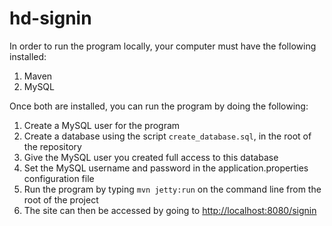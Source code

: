 hd-signin
=========

In order to run the program locally, your computer must have the following installed:

1. Maven
2. MySQL

Once both are installed, you can run the program by doing the following:

1. Create a MySQL user for the program
2. Create a database using the script `create_database.sql`, in the root of the repository
3. Give the MySQL user you created full access to this database
4. Set the MySQL username and password in the application.properties configuration file
5. Run the program by typing `mvn jetty:run` on the command line from the root of the project
6. The site can then be accessed by going to [http://localhost:8080/signin](http://localhost:8080/signin)
